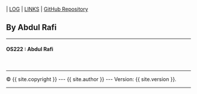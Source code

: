 | [LOG](TXT/mylog.txt) | [LINKS](LINKS/) | [GitHub Repository](https://github.com/TakeMeGH/os222)
## By Abdul Rafi

---
#### OS222 : Abdul Rafi

<br>
<hr>
&copy; {{ site.copyright }} --- {{ site.author }} --- Version: {{ site.version }}.
<hr>
<br>

